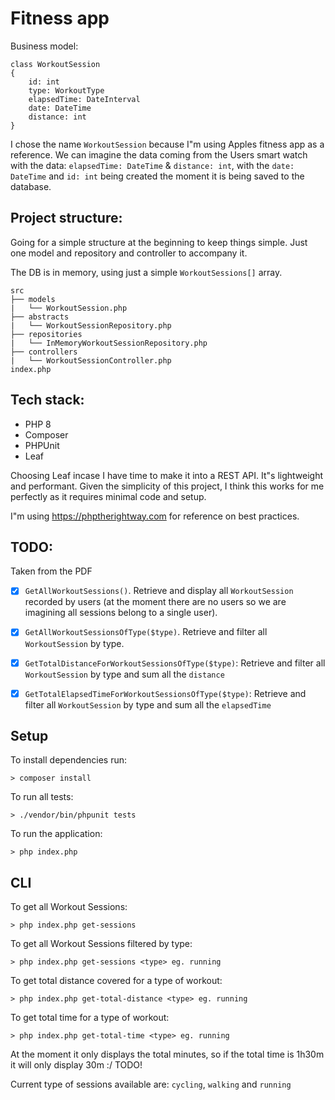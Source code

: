 # Fitness app

Business model:

```
class WorkoutSession 
{
    id: int 
    type: WorkoutType
    elapsedTime: DateInterval
    date: DateTime
    distance: int
}
```

I chose the name ```WorkoutSession``` because I"m using Apples fitness app as a reference. We can imagine the data coming from the Users smart watch with the data: ```elapsedTime: DateTime``` & ```distance: int```, with the ```date: DateTime``` and ```id: int``` being created the moment it is being saved to the database.

## Project structure:

Going for a simple structure at the beginning to keep things simple. Just one model and repository and controller to accompany it.

The DB is in memory, using just a simple ```WorkoutSessions[]``` array. 

```
src
├── models
|   └── WorkoutSession.php
├── abstracts
|   └── WorkoutSessionRepository.php
├── repositories
|   └── InMemoryWorkoutSessionRepository.php
├── controllers
|   └── WorkoutSessionController.php
index.php
```

## Tech stack:
- PHP 8
- Composer
- PHPUnit
- Leaf

Choosing Leaf incase I have time to make it into a REST API. It"s lightweight and performant. Given the simplicity of this project, I think this works for me perfectly as it requires minimal code and setup.

I"m using https://phptherightway.com for reference on best practices.

## TODO: 
Taken from the PDF
- [x] ```GetAllWorkoutSessions()```. Retrieve and display all ```WorkoutSession``` recorded by users (at the moment there are no users so we are imagining all sessions belong to a single user). 

- [x] ```GetAllWorkoutSessionsOfType($type)```. Retrieve and filter all ```WorkoutSession``` by type.

- [x] ```GetTotalDistanceForWorkoutSessionsOfType($type)```: Retrieve and filter all ```WorkoutSession``` by type and sum all the ```distance```

- [x] ```GetTotalElapsedTimeForWorkoutSessionsOfType($type)```: Retrieve and filter all ```WorkoutSession``` by type and sum all the ```elapsedTime```

## Setup
To install dependencies run:
```
> composer install
```

To run all tests:
```
> ./vendor/bin/phpunit tests
```

To run the application:
```
> php index.php
```

## CLI

To get all Workout Sessions:
```
> php index.php get-sessions
```

To get all Workout Sessions filtered by type:
```
> php index.php get-sessions <type> eg. running
```

To get total distance covered for a type of workout:
```
> php index.php get-total-distance <type> eg. running
```

To get total time for a type of workout:
```
> php index.php get-total-time <type> eg. running
```
At the moment it only displays the total minutes, so if the total time is 1h30m it will only display 30m :/ TODO!

Current type of sessions available are: ```cycling```, ```walking``` and ```running```

<!-- ## Notes: 
- [x] DB in index, injected into repo then repo injected into controller 
- [x] I want to inject the ```WorkoutSessionRepository``` into the controller so the controller will depend on a ```Repository``` interface.
- [x] The repository depends on an Array for a database. Reads and writes to this array.
- [ ] Implement Leaf to expose methods via REST API -->
